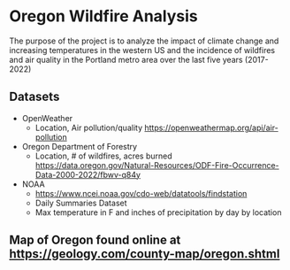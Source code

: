# Oregon Wildfire Analysis

The purpose of the project is to analyze the impact of climate change and increasing temperatures in the western US and the incidence of wildfires and air quality in the Portland metro area over the last five years (2017-2022)

## Datasets
* OpenWeather
  * Location, Air pollution/quality https://openweathermap.org/api/air-pollution
* Oregon Department of Forestry  
  * Location, # of wildfires, acres burned https://data.oregon.gov/Natural-Resources/ODF-Fire-Occurrence-Data-2000-2022/fbwv-q84y
* NOAA
  * https://www.ncei.noaa.gov/cdo-web/datatools/findstation
  * Daily Summaries Dataset
  * Max temperature in F and inches of precipitation by day by location

## Map of Oregon found online at https://geology.com/county-map/oregon.shtml 
